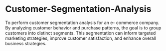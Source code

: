 # Customer-Segmentation-Analysis
To perform customer segmentation analysis for an e- commerce company. By analyzing customer behavior and purchase patterns, the goal is to group customers into distinct segments. This segmentation can inform targeted marketing strategies, improve customer satisfaction, and enhance overall business strategies.
